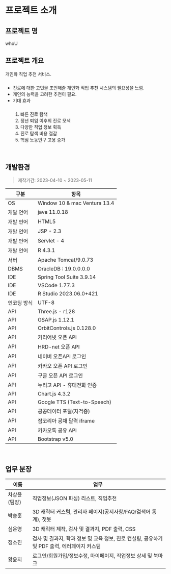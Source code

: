 # 프로젝트 소개

## 프로젝트 명
whoU

## 프로젝트 개요
개인화 직업 추천 서비스.
###
  - 진로에 대한 고민을 조언해줄 개인화 직업 추천 시스템의 필요성을 느낌.
  - 개인의 능력을 고려한 추천이 필요.
  - 기대 효과
    ###
    1. 빠른 진로 탐색
    2. 정년 퇴임 이후의 진로 모색
    3. 다양한 직업 정보 획득
    4. 진로 탐색 비용 절감
    5. 핵심 노동인구 고용 증가
<br>

## 개발환경
> 제작기간: 2023-04-10 ~ 2023-05-11

|구분|항목|
|------|---|
|OS|Window 10 & mac Ventura 13.4|
|개발 언어|java 11.0.18|
|개발 언어|HTML5|
|개발 언어|JSP - 2.3|
|개발 언어|Servlet - 4|
|개발 언어|R 4.3.1|
|서버|Apache Tomcat/9.0.73|
|DBMS|OracleDB : 19.0.0.0.0|
|IDE|Spring Tool Suite 3.9.14|
|IDE|VSCode 1.77.3|
|IDE|R Studio 2023.06.0+421|
|인코딩 방식|UTF-8|
|API|Three.js - r128|
|API|GSAP.js 1.12.1|
|API|OrbitControls.js 0.128.0|
|API|커리어넷 오픈 API|
|API|HRD-net 오픈 API|
|API|네이버 오픈API 로그인|
|API|카카오 오픈 API 로그인|
|API|구글 오픈 API 로그인|
|API|누리고 API - 휴대전화 인증|
|API|Chart.js 4.3.2|
|API|Google TTS (Text-to-Speech)|
|API|공공데이터 포털(자격증)|
|API|잡코리아 공채 달력 iframe|
|API|카카오톡 공유 API|
|API|Bootstrap v5.0|
<br>

## 업무 분장
|이름|업무|
|------|---|
|차상윤(팀장)|직업정보(JSON 파싱) 리스트, 직업추천|
|박승훈|3D 캐릭터 커스텀, 관리자 페이지(공지사항/FAQ/검색어 통계), 챗봇|
|심은영|3D 캐릭터 제작, 검사 및 결과지, PDF 출력, CSS|
|정소진|검사 및 결과지, 학과 정보 및 교육 정보, 진로 컨설팅, 공유하기 및 PDF 출력, 에러페이지 커스텀|
|황윤지|로그인/회원가입/정보수정, 마이페이지, 직업정보 상세 및 북마크|
